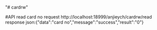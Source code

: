 "# cardrw"

#API read card no
request http://localhost:18999/anjieych/cardrw/read
response json:{"data":"card no","message":"success","result":"0"}

